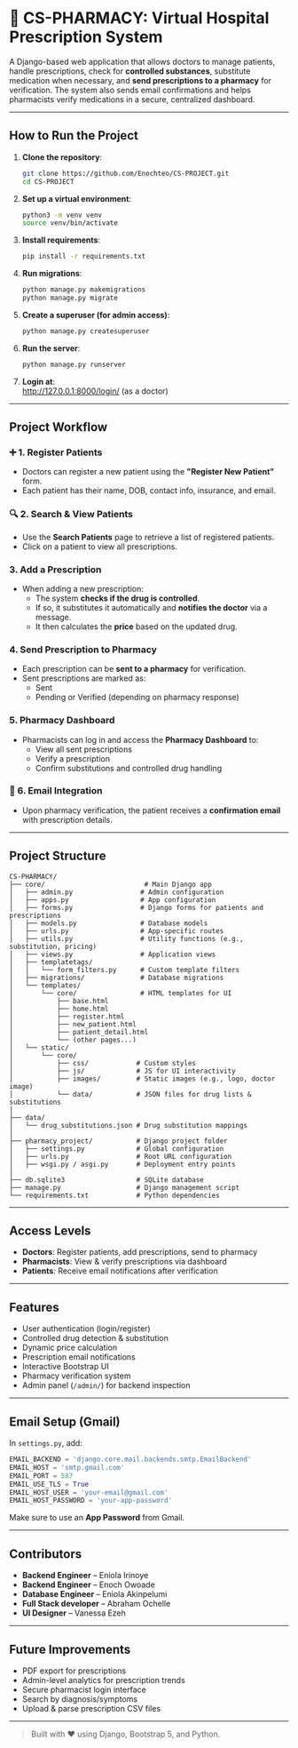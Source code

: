 
# 💊 CS-PHARMACY: Virtual Hospital Prescription System

A Django-based web application that allows doctors to manage patients, handle prescriptions, check for **controlled substances**, substitute medication when necessary, and **send prescriptions to a pharmacy** for verification. The system also sends email confirmations and helps pharmacists verify medications in a secure, centralized dashboard.

---

##  How to Run the Project

1. **Clone the repository**:
   ```bash
   git clone https://github.com/Enochteo/CS-PROJECT.git
   cd CS-PROJECT
   ```

2. **Set up a virtual environment**:
   ```bash
   python3 -m venv venv
   source venv/bin/activate
   ```

3. **Install requirements**:
   ```bash
   pip install -r requirements.txt
   ```

4. **Run migrations**:
   ```bash
   python manage.py makemigrations
   python manage.py migrate
   ```

5. **Create a superuser (for admin access)**:
   ```bash
   python manage.py createsuperuser
   ```

6. **Run the server**:
   ```bash
   python manage.py runserver
   ```

7. **Login at**:  
   http://127.0.0.1:8000/login/ (as a doctor)

---

##  Project Workflow

### ➕ 1. Register Patients
- Doctors can register a new patient using the **"Register New Patient"** form.
- Each patient has their name, DOB, contact info, insurance, and email.

### 🔍 2. Search & View Patients
- Use the **Search Patients** page to retrieve a list of registered patients.
- Click on a patient to view all prescriptions.

### 3. Add a Prescription
- When adding a new prescription:
  - The system **checks if the drug is controlled**.
  - If so, it substitutes it automatically and **notifies the doctor** via a message.
  - It then calculates the **price** based on the updated drug.

###  4. Send Prescription to Pharmacy
- Each prescription can be **sent to a pharmacy** for verification.
- Sent prescriptions are marked as:
  -  Sent
  -  Pending or  Verified (depending on pharmacy response)

###  5. Pharmacy Dashboard
- Pharmacists can log in and access the **Pharmacy Dashboard** to:
  - View all sent prescriptions
  - Verify a prescription
  - Confirm substitutions and controlled drug handling

### 📧 6. Email Integration
- Upon pharmacy verification, the patient receives a **confirmation email** with prescription details.

---

##  Project Structure
```
CS-PHARMACY/
├── core/                         # Main Django app
│   ├── admin.py                 # Admin configuration
│   ├── apps.py                  # App configuration
│   ├── forms.py                 # Django forms for patients and prescriptions
│   ├── models.py                # Database models
│   ├── urls.py                  # App-specific routes
│   ├── utils.py                 # Utility functions (e.g., substitution, pricing)
│   ├── views.py                 # Application views
│   ├── templatetags/
│   │   └── form_filters.py      # Custom template filters
│   ├── migrations/              # Database migrations
│   └── templates/
│       └── core/                # HTML templates for UI
│           ├── base.html
│           ├── home.html
│           ├── register.html
│           ├── new_patient.html
│           ├── patient_detail.html
│           └── (other pages...)
│   └── static/
│       └── core/
│           ├── css/            # Custom styles
│           ├── js/             # JS for UI interactivity
│           ├── images/         # Static images (e.g., logo, doctor image)
│           └── data/           # JSON files for drug lists & substitutions
│
├── data/
│   └── drug_substitutions.json # Drug substitution mappings
│
├── pharmacy_project/           # Django project folder
│   ├── settings.py             # Global configuration
│   ├── urls.py                 # Root URL configuration
│   ├── wsgi.py / asgi.py       # Deployment entry points
│
├── db.sqlite3                  # SQLite database
├── manage.py                   # Django management script
└── requirements.txt            # Python dependencies

```
---

##  Access Levels

- **Doctors**: Register patients, add prescriptions, send to pharmacy
- **Pharmacists**: View & verify prescriptions via dashboard
- **Patients**: Receive email notifications after verification

---

## Features

-  User authentication (login/register)
-  Controlled drug detection & substitution
-  Dynamic price calculation
-  Prescription email notifications
-  Interactive Bootstrap UI
-  Pharmacy verification system
-  Admin panel (`/admin/`) for backend inspection

---

##  Email Setup (Gmail)

In `settings.py`, add:
```python
EMAIL_BACKEND = 'django.core.mail.backends.smtp.EmailBackend'
EMAIL_HOST = 'smtp.gmail.com'
EMAIL_PORT = 587
EMAIL_USE_TLS = True
EMAIL_HOST_USER = 'your-email@gmail.com'
EMAIL_HOST_PASSWORD = 'your-app-password'
```
Make sure to use an **App Password** from Gmail.

---

##  Contributors

- **Backend Engineer** – Eniola Irinoye
- **Backend Engineer** – Enoch  Owoade
- **Database Engineer** – Eniola Akinpelumi  
- **Full Stack developer** – Abraham Ochelle
- **UI Designer** – Vanessa Ezeh

---

##  Future Improvements

- PDF export for prescriptions  
- Admin-level analytics for prescription trends  
- Secure pharmacist login interface  
- Search by diagnosis/symptoms  
- Upload & parse prescription CSV files

---

> Built with ❤️ using Django, Bootstrap 5, and Python.

